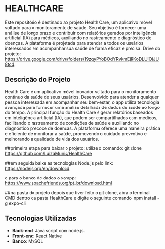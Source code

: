 # HEALTHCARE

Este repositório é destinado ao projeto Health Care, um aplicativo móvel voltado para o monitoramento de saúde. Seu objetivo é fornecer uma análise de longo prazo e contribuir com relatórios gerados por inteligência artificial (IA) para médicos, auxiliando no rastreamento e diagnóstico de doenças. A plataforma é projetada para atender a todos os usuários interessados em acompanhar sua saúde de forma eficaz e precisa.
Drive do projeto: https://drive.google.com/drive/folders/19zqyPYoBOdYRvkmEjRKoDLUiOiJU8tcd.

## Descrição do Projeto

Health Care é um aplicativo móvel inovador voltado para o monitoramento contínuo da saúde de seus usuários. Desenvolvido para atender a qualquer pessoa interessada em acompanhar seu bem-estar, o app utiliza tecnologia avançada para fornecer uma análise detalhada de dados de saúde ao longo do tempo. A principal função do Health Care é gerar relatórios baseados em inteligência artificial (IA), que podem ser compartilhados com médicos, facilitando o rastreamento de condições de saúde e auxiliando no diagnóstico precoce de doenças. A plataforma oferece uma maneira prática e eficiente de monitorar a saúde, promovendo o cuidado preventivo e melhorando a qualidade de vida dos usuários.



##primeira etapa para baixar o projeto: utilize o comando:
git clone https://github.com/LuizaMunis/HealthCare

##em seguida baixe as tecnologias Node.js pelo link:
https://nodejs.org/en/download

e para o banco de dados o xampp:
https://www.apachefriends.org/pt_br/download.html

##na pasta do projeto depois que tiver feito o git clone, abra o terminal CMD dentro da pasta HealthCare e digite o seguinte comando:
npm install -g expo-cli





## Tecnologias Utilizadas

- **Back-end**: Java script com node.js.
- **Front-end**: React Native
- **Banco**: MySQL
